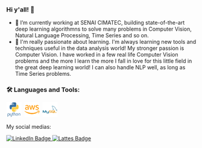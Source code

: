 ### Hi y'all! 👋

- 🔭 I’m currently working at SENAI CIMATEC, building state-of-the-art deep learning algorithmns to solve many problems in Computer Vision, Natural Language Processing, Time Series and so on.
- 🌱 I'm really passionate about learning. I'm always learning new tools and techniques useful in the data analysis world! My stronger passion is Computer Vision. I have worked in a few real life Computer Vision problems and the more I learn the more I fall in love for this little field in the great deep learning world! I can also handle NLP well, as long as Time Series problems.

### :hammer_and_wrench: Languages and Tools:

<div>
 
  <img src="https://github.com/devicons/devicon/blob/master/icons/python/python-original-wordmark.svg" title="Python" alt="Python" width="40" height="40"/>&nbsp;
  <img src="https://github.com/devicons/devicon/blob/master/icons/amazonwebservices/amazonwebservices-plain-wordmark.svg" title="AWS" alt="AWS" width="40" height="40"/>&nbsp;
 <img src="https://github.com/devicons/devicon/blob/master/icons/mysql/mysql-original-wordmark.svg" title="MySQL"  alt="MySQL" width="40" height="40"/>&nbsp;
</div>

My social medias:

<div id="badges">
 <a href="https://www.linkedin.com/in/purificacaocientistadedados/">
  <img src="https://img.shields.io/badge/LinkedIn-blue?style=for-the-badge&logo=linkedin&logoColor=white" alt="LinkedIn Badge"/>
</a>
 <a href="http://lattes.cnpq.br/7787694704554443/">
 <img src="https://img.shields.io/badge/Lattes-green?style=for-the-badge&logo=lattes&logoColor=white" alt="Lattes Badge"/>
</a>
</div>



